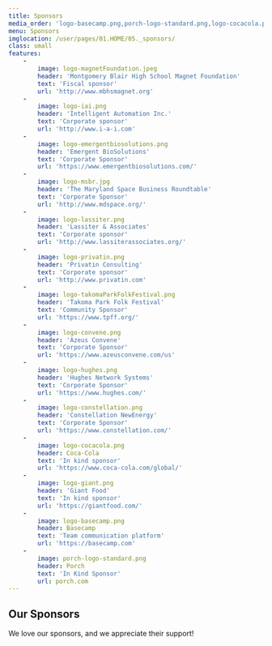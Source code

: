 ```yaml
---
title: Sponsors
media_order: 'logo-basecamp.png,porch-logo-standard.png,logo-cocacola.png,logo-convene.png,logo-emergentbiosolutions.png,logo-giant.png,logo-iai.png,logo-magnetFoundation.jpeg,logo-msbr.jpg,logo-privatin.png,logo-takomaParkFolkFestival.png,logo-lassiter.png,logo-hughes.png,logo-constellation.png,coca-cola-logo.png,emergent-biosolutions-logo.png,flag-picture-01.jpg,msbr-logo.jpg,basecamplogo.png,tpms folk festival.png,convene-logo.png'
menu: Sponsors
imglocation: /user/pages/01.HOME/05._sponsors/
class: small
features:
    -
        image: logo-magnetFoundation.jpeg
        header: 'Montgomery Blair High School Magnet Foundation'
        text: 'Fiscal sponsor'
        url: 'http://www.mbhsmagnet.org'
    -
        image: logo-iai.png
        header: 'Intelligent Automation Inc.'
        text: 'Corporate sponsor'
        url: 'http://www.i-a-i.com'
    -
        image: logo-emergentbiosolutions.png
        header: 'Emergent BioSolutions'
        text: 'Corporate Sponsor'
        url: 'https://www.emergentbiosolutions.com/'
    -
        image: logo-msbr.jpg
        header: 'The Maryland Space Business Roundtable'
        text: 'Corporate Sponsor'
        url: 'http://www.mdspace.org/'
    -
        image: logo-lassiter.png
        header: 'Lassiter & Associates'
        text: 'Corporate sponsor'
        url: 'http://www.lassiterassociates.org/'
    -
        image: logo-privatin.png
        header: 'Privatin Consulting'
        text: 'Corporate sponsor'
        url: 'http://www.privatin.com'
    -
        image: logo-takomaParkFolkFestival.png
        header: 'Takoma Park Folk Festival'
        text: 'Community Sponsor'
        url: 'https://www.tpff.org/'
    -
        image: logo-convene.png
        header: 'Azeus Convene'
        text: 'Corporate Sponsor'
        url: 'https://www.azeusconvene.com/us'
    -
        image: logo-hughes.png
        header: 'Hughes Network Systems'
        text: 'Corporate Sponsor'
        url: 'https://www.hughes.com/'
    -
        image: logo-constellation.png
        header: 'Constellation NewEnergy'
        text: 'Corporate Sponsor'
        url: 'https://www.constellation.com/'
    -
        image: logo-cocacola.png
        header: Coca-Cola
        text: 'In kind sponsor'
        url: 'https://www.coca-cola.com/global/'
    -
        image: logo-giant.png
        header: 'Giant Food'
        text: 'In kind sponsor'
        url: 'https://giantfood.com/'
    -
        image: logo-basecamp.png
        header: Basecamp
        text: 'Team communication platform'
        url: 'https://basecamp.com'
    -
        image: porch-logo-standard.png
        header: Porch
        text: 'In Kind Sponsor'
        url: porch.com
---
```


## **Our Sponsors**
We love our sponsors, and we appreciate their support!
